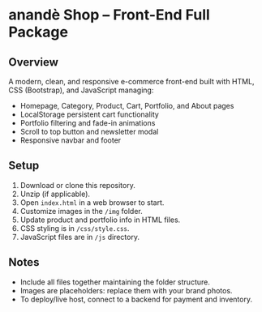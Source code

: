 # anandè Shop – Front-End Full Package

## Overview
A modern, clean, and responsive e-commerce front-end built with HTML, CSS (Bootstrap), and JavaScript managing:

- Homepage, Category, Product, Cart, Portfolio, and About pages
- LocalStorage persistent cart functionality
- Portfolio filtering and fade-in animations
- Scroll to top button and newsletter modal
- Responsive navbar and footer

## Setup

1. Download or clone this repository.
2. Unzip (if applicable).
3. Open `index.html` in a web browser to start.
4. Customize images in the `/img` folder.
5. Update product and portfolio info in HTML files.
6. CSS styling is in `/css/style.css`.
7. JavaScript files are in `/js` directory.

## Notes

- Include all files together maintaining the folder structure.
- Images are placeholders: replace them with your brand photos.
- To deploy/live host, connect to a backend for payment and inventory.
